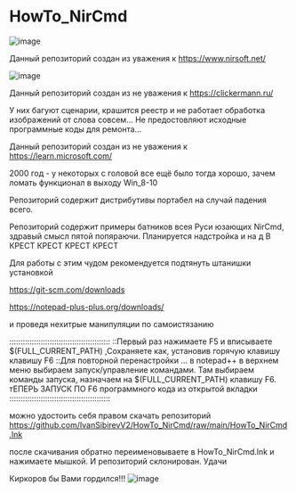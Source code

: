 # HowTo_NirCmd
![image](https://github.com/IvanSibirevV2/HowTo_NirCmd/assets/19653524/094e5871-5a0d-47a4-ab76-b9b7b7abddcc)

Данный репозиторий создан из уважения к https://www.nirsoft.net/

![image](https://github.com/IvanSibirevV2/HowTo_NirCmd/assets/19653524/30671c72-3700-49ca-bb40-a75017702674)

Данный репозиторий создан из не уважения к https://clickermann.ru/

У них багуют сценарии, крашится реестр и не работает обработка изображений от слова совсем... Не предостовляют исходные программные коды для ремонта...

Данный репозиторий создан из не уважения к https://learn.microsoft.com/

2000 год - у некоторых с головой все ещё было тогда хорошо, зачем ломать функционал в выходу Win_8-10 

Репозиторий содержит дистрибутивы портабел на случай падения всего.

Репозиторий содержит примеры батников всея Руси юзающих NirCmd, здравый смысл пятой попяраючи.
Планируется надстройка и на д В КРЕСТ КРЕСТ КРЕСТ КРЕСТ

Для работы с этим чудом рекомендуется подтянуть штанишки установкой 

https://git-scm.com/downloads

https://notepad-plus-plus.org/downloads/

и проведя нехитрые манипуляции по самоистязанию

:::::::::::::::::::::::::::::::::::::::::::::
::Первый раз нажимаете F5 и вписываете $(FULL_CURRENT_PATH) ,Сохраняете как, установив горячую клавишу клавишу F6
::Для повторной перенастройки ... в notepad++ в верхнем меню выбираем запуск/управление командами. Там выбираем команды запуска, назначаем на $(FULL_CURRENT_PATH) клавишу F6. тЕПЕРЬ ЗАПУСК ПО F6 программного кода из открытой вкладки 
:::::::::::::::::::::::::::::::::::::::::::::

можно удостоить себя правом скачать репозиторий https://github.com/IvanSibirevV2/HowTo_NirCmd/raw/main/HowTo_NirCmd.lnk

после скачивания обратно переименовываете в HowTo_NirCmd.lnk и нажимаете мышкой.
И репозиторий склонирован. Удачи

Киркоров бы Вами гордился!!!
![image](https://github.com/IvanSibirevV2/HowTo_NirCmd/assets/19653524/5fa341ac-6953-4a21-a58d-ad13f296bff5)

